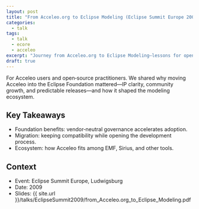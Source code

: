 ```yaml
---
layout: post
title: "From Acceleo.org to Eclipse Modeling (Eclipse Summit Europe 2009)"
categories:
  - talk
tags:
  - talk
  - ecore
  - acceleo
excerpt: "Journey from Acceleo.org to Eclipse Modeling—lessons for open tooling and communities."
draft: true
---
```


For Acceleo users and open‑source practitioners. We shared why moving Acceleo into the Eclipse Foundation mattered—IP clarity, community growth, and predictable releases—and how it shaped the modeling ecosystem.

## Key Takeaways
- Foundation benefits: vendor‑neutral governance accelerates adoption.
- Migration: keeping compatibility while opening the development process.
- Ecosystem: how Acceleo fits among EMF, Sirius, and other tools.

## Context
- Event: Eclipse Summit Europe, Ludwigsburg
- Date: 2009
- Slides: {{ site.url }}/talks/EclipseSummit2009/from_Acceleo.org_to_Eclipse_Modeling.pdf
